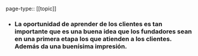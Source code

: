 page-type:: [[topic]]
- ### La oportunidad de aprender de los clientes es tan importante que es una buena idea que los fundadores sean en una primera etapa los que atienden a los clientes. Además da una buenísima impresión.



